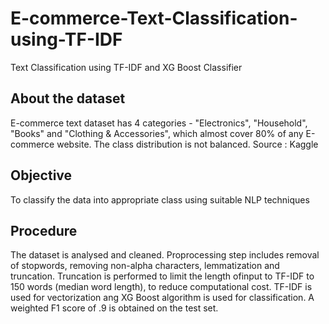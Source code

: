 # E-commerce-Text-Classification-using-TF-IDF
Text Classification using TF-IDF and XG Boost Classifier

## About the dataset
E-commerce text dataset has 4 categories - "Electronics", "Household", "Books" and "Clothing & Accessories", which almost cover 80% of any E-commerce website. The class distribution is not balanced.
Source : Kaggle

## Objective
  To classify the data into appropriate class using suitable NLP techniques
  
## Procedure
   The dataset is analysed and cleaned. Proprocessing step includes removal of stopwords, removing non-alpha characters, lemmatization and truncation. Truncation is performed to limit the length ofinput to TF-IDF to 150 words (median word length), to reduce computational cost. TF-IDF is used for vectorization ang XG Boost algorithm is used for classification. A weighted F1 score of .9 is obtained on the test set. 
   


